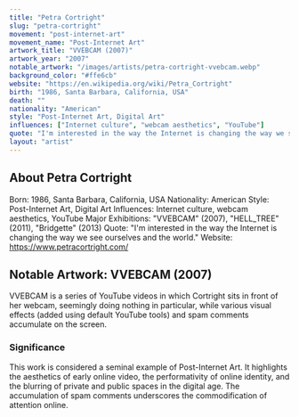 ```yaml
---
title: "Petra Cortright"
slug: "petra-cortright"
movement: "post-internet-art"
movement_name: "Post-Internet Art"
artwork_title: "VVEBCAM (2007)"
artwork_year: "2007"
notable_artwork: "/images/artists/petra-cortright-vvebcam.webp"
background_color: "#ffe6cb"
website: "https://en.wikipedia.org/wiki/Petra_Cortright"
birth: "1986, Santa Barbara, California, USA"
death: ""
nationality: "American"
style: "Post-Internet Art, Digital Art"
influences: ["Internet culture", "webcam aesthetics", "YouTube"]
quote: "I'm interested in the way the Internet is changing the way we see ourselves and the world."
layout: "artist"
---
```


## About Petra Cortright

Born: 1986, Santa Barbara, California, USA Nationality: American Style: Post-Internet Art, Digital Art Influences: Internet culture, webcam aesthetics, YouTube Major Exhibitions: "VVEBCAM" (2007), "HELL_TREE" (2011), "Bridgette" (2013) Quote: "I'm interested in the way the Internet is changing the way we see ourselves and the world." Website: https://www.petracortright.com/

## Notable Artwork: VVEBCAM (2007)

VVEBCAM is a series of YouTube videos in which Cortright sits in front of her webcam, seemingly doing nothing in particular, while various visual effects (added using default YouTube tools) and spam comments accumulate on the screen.

### Significance

This work is considered a seminal example of Post-Internet Art. It highlights the aesthetics of early online video, the performativity of online identity, and the blurring of private and public spaces in the digital age. The accumulation of spam comments underscores the commodification of attention online.
